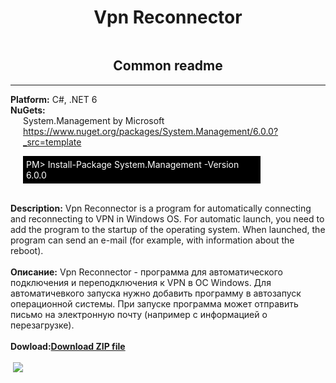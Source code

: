 ﻿<div align="center">
    <h1>Vpn Reconnector</h1>
    <img src="https://sun9-13.userapi.com/impg/z4aQpym5pmaLWmjQtHqAb_xakWgNYBxuTNumsQ/OiH802PNBCQ.jpg?size=128x128&quality=96&sign=79d180d1e87cf878b499a9d6af26db40&type=album" alt="" />
    <h2>Common readme</h2>
</div>
<hr />
<b>Platform:</b> C#, .NET 6
<br />
<b>NuGets:</b>
<div style="margin-left: 20px">
    System.Management by Microsoft <a href="https://www.nuget.org/packages/System.Management/6.0.0?_src=template">https://www.nuget.org/packages/System.Management/6.0.0?_src=template</a>
    <p style="background: #000000; width: 375px; padding: 5px 0 5px 5px;">
        <font color="FFFFFF">PM> Install-Package System.Management -Version 6.0.0</font>
    </p>
</div>
<br />
<b>Description:</b> Vpn Reconnector is a program for automatically connecting and reconnecting to VPN in Windows OS. For automatic launch, you need to add the program to the startup of the operating system. When launched, the program can send an e-mail (for example, with information about the reboot).
<br />
<br />
<b>Описание:</b> Vpn Reconnector - программа для автоматического подключения и переподключения к VPN в ОС Windows. Для автоматичевкого запуска нужно добавить программу в автозапуск операционной системы. При запуске программа может отправить письмо на электронную почту (например с информацией о перезагрузке).
<br /><br />
<b>Dowload:<a href="https://disk.yandex.ru/d/ahX1wZBoHvOPfA">Download ZIP file</a></b>
<br /><br />
<img src="https://sun9-67.userapi.com/impg/mS6VfP_lSecSJlu6VEdd-urJAIeGCRieKaVFDg/m-Zoi4wwdC0.jpg?size=336x452&quality=96&sign=91ed53ba14567e61a8515922d6d77457&type=album" alt="" />
<img src="https://sun9-86.userapi.com/impg/IVNkegivG-leIqdRvWg6KuiGWFqYYqL2cvXcTg/zU-Y5fzwOqA.jpg?size=336x452&quality=96&sign=5d60aad8ef312f56f8b502b170555872&type=album alt="" />
